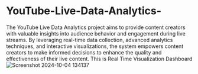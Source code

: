 # YouTube-Live-Data-Analytics-
The YouTube Live Data Analytics project aims to provide content creators with valuable insights into audience behavior and engagement during live streams. By leveraging real-time data collection, advanced analytics techniques, and interactive visualizations, the system empowers content creators to make informed decisions to enhance the quality and effectiveness of their live content.
This is Real Time Visualization Dashboard
![Screenshot 2024-10-04 134137](https://github.com/user-attachments/assets/2ea15765-3279-4e45-b2c6-e68b86aae897)
